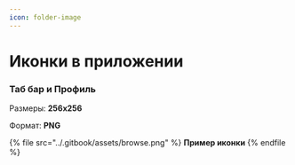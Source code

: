 ```yaml
---
icon: folder-image
---
```


# Иконки в приложении

### Таб бар и Профиль

Размеры: **256x256**

Формат: **PNG**

{% file src="../.gitbook/assets/browse.png" %}
**Пример иконки**
{% endfile %}







